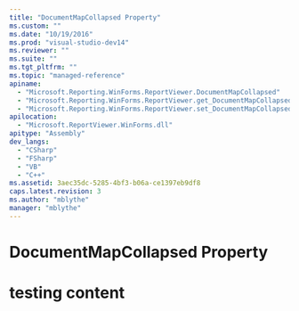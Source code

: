 ```yaml
---
title: "DocumentMapCollapsed Property"
ms.custom: ""
ms.date: "10/19/2016"
ms.prod: "visual-studio-dev14"
ms.reviewer: ""
ms.suite: ""
ms.tgt_pltfrm: ""
ms.topic: "managed-reference"
apiname: 
  - "Microsoft.Reporting.WinForms.ReportViewer.DocumentMapCollapsed"
  - "Microsoft.Reporting.WinForms.ReportViewer.get_DocumentMapCollapsed"
  - "Microsoft.Reporting.WinForms.ReportViewer.set_DocumentMapCollapsed"
apilocation: 
  - "Microsoft.ReportViewer.WinForms.dll"
apitype: "Assembly"
dev_langs: 
  - "CSharp"
  - "FSharp"
  - "VB"
  - "C++"
ms.assetid: 3aec35dc-5285-4bf3-b06a-ce1397eb9df8
caps.latest.revision: 3
ms.author: "mblythe"
manager: "mblythe"
---
```

# DocumentMapCollapsed Property
# testing content